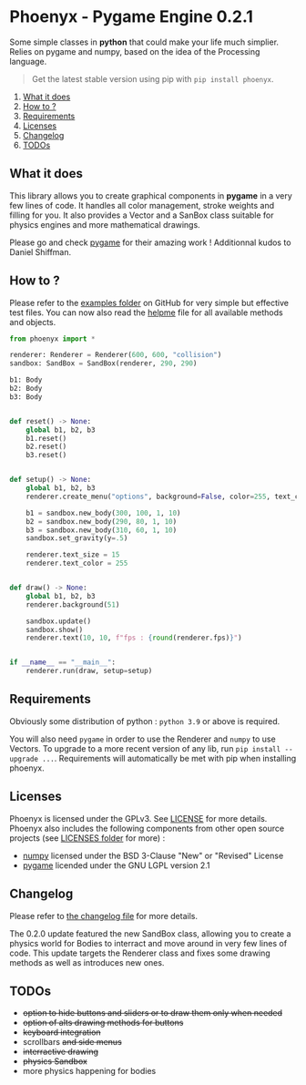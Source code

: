 # Phoenyx - Pygame Engine 0.2.1

Some simple classes in **python** that could make your life much simplier. Relies on pygame and numpy, based on the idea of the Processing language.

> Get the latest stable version using pip with ``pip install phoenyx``.

1. [What it does](#what-it-does)
2. [How to ?](#how-to-)
3. [Requirements](#requirements)
4. [Licenses](#licenses)
5. [Changelog](#changelog)
6. [TODOs](#todos)

## What it does

This library allows you to create graphical components in **pygame** in a very few lines of code. It handles all color management, stroke weights and filling for you. It also provides a Vector and a SanBox class suitable for physics engines and more mathematical drawings.

Please go and check [pygame](https://github.com/pygame/pygame.git) for their amazing work ! Additionnal kudos to Daniel Shiffman.

## How to ?

Please refer to the [examples folder](examples/) on GitHub for very simple but effective test files. You can now also read the [helpme](helpme.md) file for all available methods and objects.

```py
from phoenyx import *

renderer: Renderer = Renderer(600, 600, "collision")
sandbox: SandBox = SandBox(renderer, 290, 290)

b1: Body
b2: Body
b3: Body


def reset() -> None:
    global b1, b2, b3
    b1.reset()
    b2.reset()
    b3.reset()


def setup() -> None:
    global b1, b2, b3
    renderer.create_menu("options", background=False, color=255, text_color=255, reset=reset)

    b1 = sandbox.new_body(300, 100, 1, 10)
    b2 = sandbox.new_body(290, 80, 1, 10)
    b3 = sandbox.new_body(310, 60, 1, 10)
    sandbox.set_gravity(y=.5)

    renderer.text_size = 15
    renderer.text_color = 255


def draw() -> None:
    global b1, b2, b3
    renderer.background(51)

    sandbox.update()
    sandbox.show()
    renderer.text(10, 10, f"fps : {round(renderer.fps)}")


if __name__ == "__main__":
    renderer.run(draw, setup=setup)

```

## Requirements

Obviously some distribution of python : ``python 3.9`` or above is required.

You will also need ``pygame`` in order to use the Renderer and ``numpy`` to use Vectors. To upgrade to a more recent version of any lib, run ``pip install --upgrade ...``. Requirements will automatically be met with pip when installing phoenyx.

## Licenses

Phoenyx is licensed under the GPLv3. See [LICENSE](LICENSE.txt) for more details. Phoenyx also includes the following components from other open source projects (see [LICENSES folder](LICENSES/) for more) :

* [numpy](https://numpy.org/) licensed under the BSD 3-Clause "New" or "Revised" License
* [pygame](https://www.pygame.org/) licended under the GNU LGPL version 2.1

## Changelog

Please refer to [the changelog file](changelog.md) for more details.

The 0.2.0 update featured the new SandBox class, allowing you to create a physics world for Bodies to interract and move around in very few lines of code. This update targets the Renderer class and fixes some drawing methods as well as introduces new ones.

## TODOs

* ~~option to hide buttons and sliders or to draw them only when needed~~
* ~~option of alts drawing methods for buttons~~
* ~~keyboard integration~~
* scrollbars ~~and side menus~~
* ~~interractive drawing~~
* ~~physics Sandbox~~
* more physics happening for bodies
